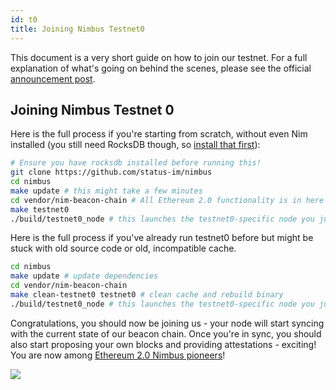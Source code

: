 ```yaml
---
id: t0
title: Joining Nimbus Testnet0
---
```


This document is a very short guide on how to join our testnet. For a full explanation of what's going on behind the scenes, please see the official [announcement post](https://our.status.im/the-nimbus-mvp-testnet-is-here/).

## Joining Nimbus Testnet 0

Here is the full process if you're starting from scratch, without even Nim installed (you still need RocksDB though, so [install that first](https://github.com/status-im/nimbus#rocksdb)):

```bash
# Ensure you have rocksdb installed before running this!
git clone https://github.com/status-im/nimbus
cd nimbus
make update # this might take a few minutes
cd vendor/nim-beacon-chain # All Ethereum 2.0 functionality is in here
make testnet0
./build/testnet0_node # this launches the testnet0-specific node you just built
```

Here is the full process if you've already run testnet0 before but might be stuck with old source code or old, incompatible cache.

```bash
cd nimbus
make update # update dependencies
cd vendor/nim-beacon-chain
make clean-testnet0 testnet0 # clean cache and rebuild binary
./build/testnet0_node # this launches the testnet0-specific node you just built
```

Congratulations, you should now be joining us - your node will start syncing with the current state of our beacon chain. Once you're in sync, you should also start proposing your own blocks and providing attestations - exciting! You are now among [Ethereum 2.0 Nimbus pioneers](https://gitcoin.co/kudos/1160/nimbus_pilot)!

[![](https://our.status.im/content/images/2019/03/Annotation-2019-03-29-202131-1.png)](https://our.status.im/content/images/2019/03/Annotation-2019-03-29-202131-1.png)